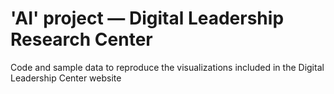 # 'AI' project ― Digital Leadership Research Center

Code and sample data to reproduce the visualizations included in the Digital
Leadership Center website
